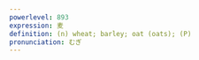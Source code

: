 ```yaml
---
powerlevel: 893
expression: 麦
definition: (n) wheat; barley; oat (oats); (P)
pronunciation: むぎ
---
```

